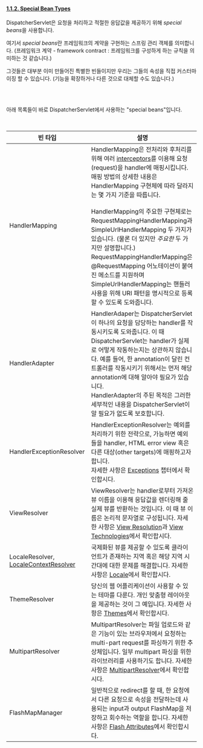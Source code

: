 #### [1.1.2. Special Bean Types](https://docs.spring.io/spring/docs/current/spring-framework-reference/web.html#mvc-servlet-special-bean-types)
DispatcherServlet은 요청을 처리하고 적절한 응답값을 제공하기 위해 *special beans*을 사용합니다. 

여기서 *special beans*란 프레임워크의 계약을 구현하는 스프링 관리 객체를 의미합니다.
(프레임워크 계약 - framework contract : 프레임워크를 구성하게 하는 규칙을 의미하는 것 같습니다.)

그것들은 대부분 이미 만들어진 특별한 빈들이지만 우리는 그들의 속성을 직접 커스터마이징 할 수 있습니다. (기능을 확장하거나 다른 것으로 대체할 수도 있습니다.) 

<br>
<br>

아래 목록들이 바로 DispatcherServlet에서 사용하는 "special beans"입니다.  

<br>

| 빈 타입 | 설명 |
|---|---|
| HandlerMapping | HandlerMapping은 전처리와 후처리를 위해 여러 [interceptors](https://docs.spring.io/spring/docs/current/spring-framework-reference/web.html#mvc-handlermapping-interceptor)를 이용해 요청(request)을 handler에 매핑시킵니다. 매핑 방법의 상세한 내용은 HandlerMapping 구현체에 따라 달라지는 몇 가지 기준을 따릅니다. <br><br> HandlerMapping의 주요한 구현체로는 RequestMappingHandlerMapping과 SimpleUrlHandlerMapping 두 가지가 있습니다. (물론 더 있지만 *주요한* 두 가지만 설명합니다.) <br> RequestMappingHandlerMapping은 @RequestMapping 어노테이션이 붙여진 메소드를 지원하며 SimpleUrlHandlerMapping는 핸들러 사용을 위해 URI 패턴을 명시적으로 등록할 수 있도록 도와줍니다. | 
| HandlerAdapter | HandlerAdaper는 DispatcherServlet이 하나의 요청을 담당하는 handler를 작동시키도록 도와줍니다. 이 때 DispatcherServlet는 handler가 실제로 어떻게 작동하는지는 상관하지 않습니다. 예를 들어, 한 annotation이 달린 컨트롤러를 작동시키기 위해서는 먼저 해당 annotation에 대해 알아야 필요가 있습니다. <br> HandlerAdapter의 주된 목적은 그러한 세부적인 내용을 DispatcherServlet이 알 필요가 없도록 보호합니다. |
| HandlerExceptionResolver | HandlerExceptionResolver는 예외를 처리하기 위한 전략으로, 가능하면 예외들을 handler, HTML error view 혹은 다른 대상(other targets)에 매핑하고자 합니다. <br> 자세한 사항은 [Exceptions](https://docs.spring.io/spring/docs/current/spring-framework-reference/web.html#mvc-exceptionhandlers) 챕터에서 확인합시다. |
| ViewResolver | ViewResolver는 handler로부터 가져온 뷰 이름을 이용해 응답값을 렌더링해 줄 실제 뷰를 반환하는 것입니다. 이 때 뷰 이름은 논리적 문자열로 구성됩니다. 자세한 사항은 [View Resolution](https://docs.spring.io/spring/docs/current/spring-framework-reference/web.html#mvc-viewresolver)과 [View Technologies](https://docs.spring.io/spring/docs/current/spring-framework-reference/web.html#mvc-view)에서 확인합시다. |
| LocaleResolver, [LocaleContextResolver](https://docs.spring.io/spring/docs/current/spring-framework-reference/web.html#mvc-timezone) | 국제화된 뷰를 제공할 수 있도록 클라이언트가 존재하는 지역 혹은 해당 지역 시간대에 대한 문제를 해결합니다. 자세한 사항은 [Locale](https://docs.spring.io/spring/docs/current/spring-framework-reference/web.html#mvc-localeresolver)에서 확인합시다. |
| ThemeResolver | 당신의 웹 어플리케이션이 사용할 수 있는 테마를 다룬다. 개인 맞춤형 레이아웃을 제공하는 것이 그 예입니다. 자세한 사항은 [Themes](https://docs.spring.io/spring/docs/current/spring-framework-reference/web.html#mvc-themeresolver)에서 확인합시다. |
| MultipartResolver | MultipartResolver는 파일 업로드와 같은 기능이 있는 브라우저에서 요청하는 multi-part request를 파싱하기 위한 추상체입니다. 일부 multipart 파싱을 위한 라이브러리를 사용하기도 합니다. 자세한 사항은 [MultipartResolver](https://docs.spring.io/spring/docs/current/spring-framework-reference/web.html#mvc-multipart)에서 확인합시다. |
| FlashMapManager | 일반적으로 redirect를 할 때, 한 요청에서 다른 요청으로 속성을 전달하는데 사용되는 input과 output FlashMap을 저장하고 회수하는 역할을 합니다. 자세한 사항은 [Flash Attributes](https://docs.spring.io/spring/docs/current/spring-framework-reference/web.html#mvc-flash-attributes)에서 확인합시다. |


